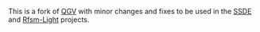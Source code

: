 This is a fork of [QGV](https://github.com/nbergont/qgv.git) with minor changes and fixes to be used
in the [SSDE](https://github.com/jserot/ssde.git) and
[Rfsm-Light](https://github.com/jserot/rfsm-light.git) projects.


